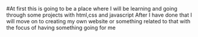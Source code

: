 #At first this is going to be a place where I will be learning and going through some projects with html,css and javascript
After I have done that I will move on to creating my own website or something related to that with the focus of  having something going for me
